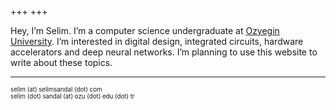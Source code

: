 +++
+++

Hey, I’m Selim. I’m a computer science undergraduate at [Ozyegin University](https://www.ozyegin.edu.tr/en). I’m interested in digital design, integrated circuits, hardware accelerators and deep neural networks. I’m planning to use this website to write about these topics.

---
<sub><sup>selim (at) selimsandal (dot) com</sup></sub>\
<sub><sup>selim (dot) sandal (at) ozu (dot) edu (dot) tr</sup></sub>
